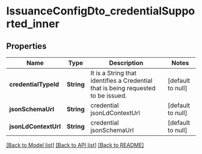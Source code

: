 # IssuanceConfigDto_credentialSupported_inner

## Properties

| Name                 | Type       | Description                                                                       | Notes             |
| -------------------- | ---------- | --------------------------------------------------------------------------------- | ----------------- |
| **credentialTypeId** | **String** | It is a String that identifies a Credential that is being requested to be issued. | [default to null] |
| **jsonSchemaUrl**    | **String** | credential jsonLdContextUrl                                                       | [default to null] |
| **jsonLdContextUrl** | **String** | credential jsonSchemaUrl                                                          | [default to null] |

[[Back to Model list]](../README.md#documentation-for-models) [[Back to API list]](../README.md#documentation-for-api-endpoints) [[Back to README]](../README.md)
